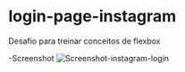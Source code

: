 # login-page-instagram
Desafio para treinar conceitos de flexbox

-Screenshot
![Screenshot-instagram-login](https://user-images.githubusercontent.com/66519559/167877248-811d9f49-a64b-4702-9d7b-b502c2c468a9.png)

